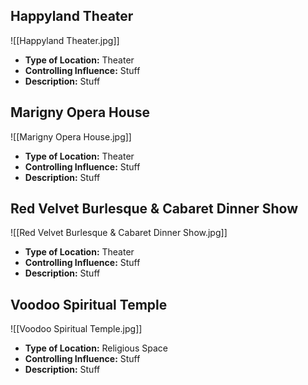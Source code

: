 ## Happyland Theater
![[Happyland Theater.jpg]]
- **Type of Location:** Theater
- **Controlling Influence:** Stuff
- **Description:** Stuff

## Marigny Opera House
![[Marigny Opera House.jpg]]
- **Type of Location:** Theater
- **Controlling Influence:** Stuff
- **Description:** Stuff

## Red Velvet Burlesque & Cabaret Dinner Show
![[Red Velvet Burlesque & Cabaret Dinner Show.jpg]]
- **Type of Location:** Theater
- **Controlling Influence:** Stuff
- **Description:** Stuff

## Voodoo Spiritual Temple
![[Voodoo Spiritual Temple.jpg]]
- **Type of Location:** Religious Space
- **Controlling Influence:** Stuff
- **Description:** Stuff